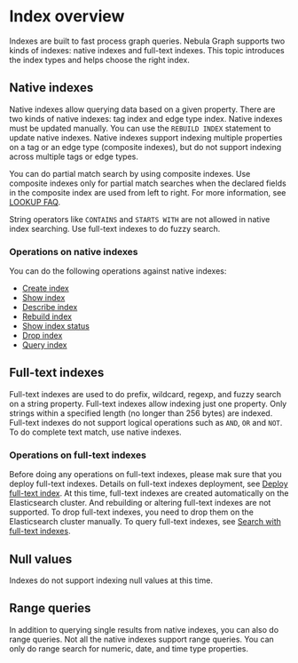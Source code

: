 # Index overview

Indexes are built to fast process graph queries. Nebula Graph supports two kinds of indexes: native indexes and full-text indexes. This topic introduces the index types and helps choose the right index.

## Native indexes

Native indexes allow querying data based on a given property. There are two kinds of native indexes: tag index and edge type index. Native indexes must be updated manually. You can use the `REBUILD INDEX` statement to update native indexes. Native indexes support indexing multiple properties on a tag or an edge type (composite indexes), but do not support indexing across multiple tags or edge types.

You can do partial match search by using composite indexes. Use composite indexes only for partial match searches when the declared fields in the composite index are used from left to right. For more information, see [LOOKUP FAQ](../7.general-query-statements/5.lookup.md#FAQ).

String operators like `CONTAINS` and `STARTS WITH` are not allowed in native index searching. Use full-text indexes to do fuzzy search.

### Operations on native indexes

You can do the following operations against native indexes:

- [Create index](1.create-native-index.md)
- [Show index](2.show-native-indexes.md)
- [Describe index](3.describe-native-index.md)
- [Rebuild index](4.rebuild-native-index.md)
- [Show index status](5.show-native-index-status.md)
- [Drop index](6.drop-native-index.md)
- [Query index](../7.general-query-statements/5.lookup.md)

## Full-text indexes

Full-text indexes are used to do prefix, wildcard, regexp, and fuzzy search on a string property. Full-text indexes allow indexing just one property. Only strings within a specified length (no longer than 256 bytes) are indexed. Full-text indexes do not support logical operations such as `AND`, `OR` and `NOT`. To do complete text match, use native indexes.

### Operations on full-text indexes

Before doing any operations on full-text indexes, please mak sure that you deploy full-text indexes. Details on full-text indexes deployment, see [Deploy full-text index](../../4.deployment-and-installation/6.deploy-text-based-index/2.deploy.md). At this time, full-text indexes are created automatically on the Elasticsearch cluster. And rebuilding or altering full-text indexes are not supported. To drop full-text indexes, you need to drop them on the Elasticsearch cluster manually. To query full-text indexes, see [Search with full-text indexes](7.search-with-text-based-index.md).

## Null values

Indexes do not support indexing null values at this time.

## Range queries

In addition to querying single results from native indexes, you can also do range queries. Not all the native indexes support range queries. You can only do range search for numeric, date, and time type properties.
